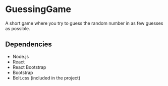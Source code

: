 # GuessingGame
A short game where you try to guess the random number in as few guesses as possible.

## Dependencies
- Node.js
- React
- React Bootstrap
- Bootstrap
- Bolt.css (included in the project)
